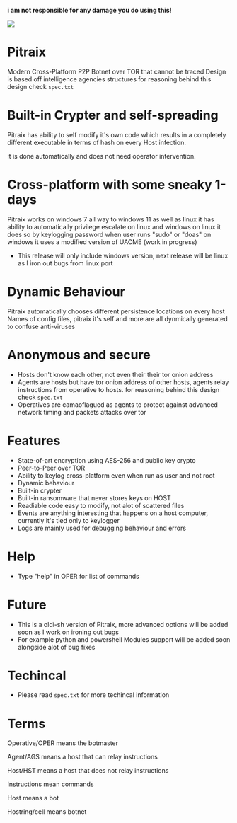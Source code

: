 **i am not responsible for any damage you do using this!**

<img src="https://i.ibb.co/nM06FQM/pitraix.png"></img>
# Pitraix
Modern Cross-Platform P2P Botnet over TOR that cannot be traced
Design is based off intelligence agencies structures for reasoning behind this design check `spec.txt`

# Built-in Crypter and self-spreading
Pitraix has ability to self modify it's own code which results in a completely different executable in terms of hash on every Host infection.

it is done automatically and does not need operator intervention.

# Cross-platform with some sneaky 1-days
Pitraix works on windows 7 all way to windows 11 as well as linux
it has ability to automatically privilege escalate on linux and windows
on linux it does so by keylogging password when user runs "sudo" or "doas"
on windows it uses a modified version of UACME (work in progress)

- This release will only include windows version, next release will be linux as I iron out bugs from linux port

# Dynamic Behaviour
Pitraix automatically chooses different persistence locations on every host
Names of config files, pitraix it's self and more are all dynmically generated to confuse anti-viruses

# Anonymous and secure
- Hosts don't know each other, not even their their tor onion address
- Agents are hosts but have tor onion address of other hosts, agents relay instructions from operative to hosts. for reasoning behind this design check `spec.txt`
- Operatives are camaoflagued as agents to protect against advanced network timing and packets attacks over tor

# Features
- State-of-art encryption using AES-256 and public key crypto
- Peer-to-Peer over TOR
- Ability to keylog cross-platform even when run as user and not root
- Dynamic behaviour
- Built-in crypter
- Built-in ransomware that never stores keys on HOST
- Readiable code easy to modify, not alot of scattered files
- Events are anything interesting that happens on a host computer, currently it's tied only to keylogger
- Logs are mainly used for debugging behaviour and errors


# Help
- Type "help" in OPER for list of commands

# Future
- This is a oldi-sh version of Pitraix, more advanced options will be added soon as I work on ironing out bugs
- For example python and powershell Modules support will be added soon alongside alot of bug fixes 

# Techincal
- Please read `spec.txt` for more techincal information

# Terms
Operative/OPER means the botmaster

Agent/AGS means a host that can relay instructions

Host/HST means a host that does not relay instructions

Instructions mean commands

Host means a bot

Hostring/cell means botnet
